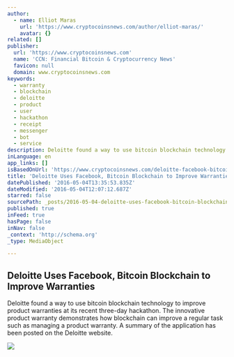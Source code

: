 ```yaml
---
author:
  - name: Elliot Maras
    url: 'https://www.cryptocoinsnews.com/author/elliot-maras/'
    avatar: {}
related: []
publisher:
  url: 'https://www.cryptocoinsnews.com'
  name: 'CCN: Financial Bitcoin & Cryptocurrency News'
  favicon: null
  domain: www.cryptocoinsnews.com
keywords:
  - warranty
  - blockchain
  - deloitte
  - product
  - user
  - hackathon
  - receipt
  - messenger
  - bot
  - service
description: Deloitte found a way to use bitcoin blockchain technology to improve product warranties at its recent three-day hackathon. The innovative product warranty demonstrates how blockchain can improve a regular task such as managing a product warranty. A summary of the application has been posted on the Deloitte website.
inLanguage: en
app_links: []
isBasedOnUrl: 'https://www.cryptocoinsnews.com/deloitte-facebook-bitcoin-blockchain-warranties/'
title: 'Deloitte Uses Facebook, Bitcoin Blockchain to Improve Warranties'
datePublished: '2016-05-04T13:35:53.835Z'
dateModified: '2016-05-04T12:07:12.687Z'
starred: false
sourcePath: _posts/2016-05-04-deloitte-uses-facebook-bitcoin-blockchain-to-improve-warran.md
published: true
inFeed: true
hasPage: false
inNav: false
_context: 'http://schema.org'
_type: MediaObject

---
```

<article style=""><h1>Deloitte Uses Facebook, Bitcoin Blockchain to Improve Warranties</h1><p>Deloitte found a way to use bitcoin blockchain technology to improve product warranties at its recent three-day hackathon. The innovative product warranty demonstrates how blockchain can improve a regular task such as managing a product warranty. A summary of the application has been posted on the Deloitte website.</p><img src="https://www.cryptocoinsnews.com/wp-content/uploads/2016/05/Deloitte-hackathon-image.jpg" /></article>